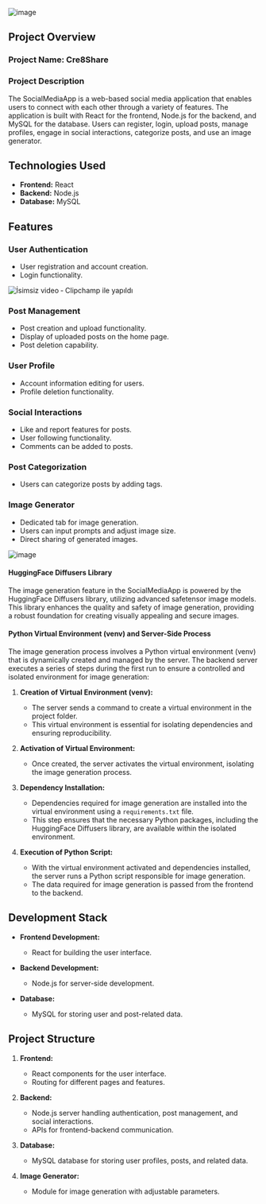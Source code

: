 
![image](https://github.com/berkayguzel06/Cre8Share/assets/98205992/1b748cec-f959-4b05-93f8-16d214d441a8)

## Project Overview

### Project Name: Cre8Share

### Project Description
The SocialMediaApp is a web-based social media application that enables users to connect with each other through a variety of features. The application is built with React for the frontend, Node.js for the backend, and MySQL for the database. Users can register, login, upload posts, manage profiles, engage in social interactions, categorize posts, and use an image generator.

## Technologies Used

- **Frontend:** React
- **Backend:** Node.js
- **Database:** MySQL

## Features

### User Authentication
- User registration and account creation.
- Login functionality.

![İsimsiz video ‐ Clipchamp ile yapıldı](https://github.com/berkayguzel06/Cre8Share/assets/134441532/3b75ad9e-8671-4451-8d20-2d17bf977b4d)


### Post Management
- Post creation and upload functionality.
- Display of uploaded posts on the home page.
- Post deletion capability.

### User Profile
- Account information editing for users.
- Profile deletion functionality.

### Social Interactions
- Like and report features for posts.
- User following functionality.
- Comments can be added to posts.

### Post Categorization
- Users can categorize posts by adding tags.

### Image Generator
- Dedicated tab for image generation.
- Users can input prompts and adjust image size.
- Direct sharing of generated images.

![image](https://github.com/berkayguzel06/Cre8Share/assets/98205992/a127f136-7193-4e12-b3a9-4881265add26)

#### HuggingFace Diffusers Library
The image generation feature in the SocialMediaApp is powered by the HuggingFace Diffusers library, utilizing advanced safetensor image models. This library enhances the quality and safety of image generation, providing a robust foundation for creating visually appealing and secure images.

#### Python Virtual Environment (venv) and Server-Side Process
The image generation process involves a Python virtual environment (venv) that is dynamically created and managed by the server. The backend server executes a series of steps during the first run to ensure a controlled and isolated environment for image generation:

1. **Creation of Virtual Environment (venv):**
   - The server sends a command to create a virtual environment in the project folder.
   - This virtual environment is essential for isolating dependencies and ensuring reproducibility.

2. **Activation of Virtual Environment:**
   - Once created, the server activates the virtual environment, isolating the image generation process.

3. **Dependency Installation:**
   - Dependencies required for image generation are installed into the virtual environment using a `requirements.txt` file.
   - This step ensures that the necessary Python packages, including the HuggingFace Diffusers library, are available within the isolated environment.

4. **Execution of Python Script:**
   - With the virtual environment activated and dependencies installed, the server runs a Python script responsible for image generation.
   - The data required for image generation is passed from the frontend to the backend.


## Development Stack

- **Frontend Development:**
  - React for building the user interface.

- **Backend Development:**
  - Node.js for server-side development.

- **Database:**
  - MySQL for storing user and post-related data.

## Project Structure

1. **Frontend:**
   - React components for the user interface.
   - Routing for different pages and features.

2. **Backend:**
   - Node.js server handling authentication, post management, and social interactions.
   - APIs for frontend-backend communication.

3. **Database:**
   - MySQL database for storing user profiles, posts, and related data.

4. **Image Generator:**
   - Module for image generation with adjustable parameters.
